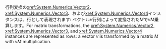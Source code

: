 <span data-ttu-id="2f309-101">行列変換の<xref:System.Numerics.Vector2>、 <xref:System.Numerics.Vector3>、および<xref:System.Numerics.Vector4>インスタンスは、行として表現されます: ベクトル*v*行列によって変換された*M*で*vM*乗算します。</span><span class="sxs-lookup"><span data-stu-id="2f309-101">For matrix transformations, the <xref:System.Numerics.Vector2>, <xref:System.Numerics.Vector3>, and <xref:System.Numerics.Vector4> instances are represented as rows: a vector *v* is transformed by a matrix *M* with *vM* multiplication.</span></span>